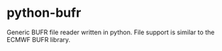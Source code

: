 python-bufr
===========

Generic BUFR file reader written in python. File support is similar to the ECMWF BUFR library. 
